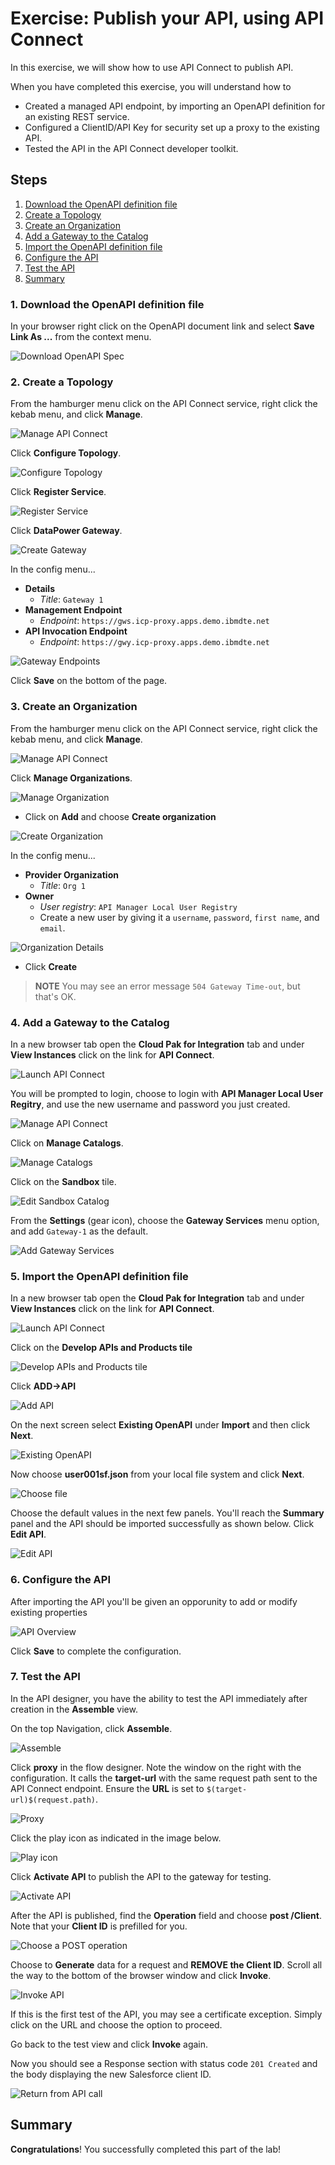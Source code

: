 # Exercise: Publish your API, using API Connect

In this exercise, we will show how to use API Connect to publish API.

When you have completed this exercise, you will understand how to

* Created a managed API endpoint, by importing an OpenAPI definition for an existing REST service.
* Configured a ClientID/API Key for security set up a proxy to the existing API.
* Tested the API in the API Connect developer toolkit.

## Steps

1. [Download the OpenAPI definition file](#1-download-the-openapi-definition-file)
1. [Create a Topology](#2-create-a-topology)
1. [Create an Organization](#3-create-an-organization)
1. [Add a Gateway to the Catalog](#4-add-a-gateway-to-the-catalog)
1. [Import the OpenAPI definition file](#5-import-the-openapi-definition-file)
1. [Configure the API](#6-configure-the-api)
1. [Test the API](#7-test-the-api)
1. [Summary](#summary)

### 1. Download the OpenAPI definition file

In your browser right click on the OpenAPI document link and select **Save Link As ...** from the context menu.

![Download OpenAPI Spec](images/download-api.png)

### 2. Create a Topology

From the hamburger menu click on the API Connect service, right click the kebab menu, and click **Manage**.

![Manage API Connect](images/manage-api-connect.png)

Click **Configure Topology**.

![Configure Topology](images/configure-topology.png)

Click **Register Service**.

![Register Service](images/register-service.png)

Click **DataPower Gateway**.

![Create Gateway](images/create-dp-gateway.png)

In the config menu...

* **Details**
  * *Title*: `Gateway 1`
* **Management Endpoint**
  * *Endpoint*: `https://gws.icp-proxy.apps.demo.ibmdte.net`
* **API Invocation Endpoint**
  * *Endpoint*: `https://gwy.icp-proxy.apps.demo.ibmdte.net`

![Gateway Endpoints](images/gateway-endpoints.png)

Click **Save** on the bottom of the page.

### 3. Create an Organization

From the hamburger menu click on the API Connect service, right click the kebab menu, and click **Manage**.

![Manage API Connect](images/manage-api-connect.png)

Click **Manage Organizations**.

![Manage Organization](images/manage-organization.png)

* Click on **Add** and choose **Create organization**

![Create Organization](images/create-org.png)

In the config menu...

* **Provider Organization**
  * *Title*: `Org 1`
* **Owner**
  * *User registry*: `API Manager Local User Registry`
  * Create a new user by giving it a `username`, `password`, `first name`, and `email`.

![Organization Details](images/org-details.png)

* Click **Create**

> **NOTE** You may see an error message `504 Gateway Time-out`, but that's OK.

### 4. Add a Gateway to the Catalog

In a new browser tab open the **Cloud Pak for Integration** tab and under **View Instances** click on the link for **API Connect**.

![Launch API Connect](images/cp4i-dashboard-api-connect.png)

You will be prompted to login, choose to login with **API Manager Local User Regitry**, and use the new username and password you just created.

![Manage API Connect](images/apic-login.png)

Click on **Manage Catalogs**.

![Manage Catalogs](images/manage-catalog.png)

Click on the **Sandbox** tile.

![Edit Sandbox Catalog](images/sandbox-catalog.png)

From the **Settings** (gear icon), choose the **Gateway Services** menu option, and add `Gateway-1` as the default.

![Add Gateway Services](images/add-gateway-services.png)

### 5. Import the OpenAPI definition file

In a new browser tab open the **Cloud Pak for Integration** tab and under **View Instances** click on the link for **API Connect**.

![Launch API Connect](images/cp4i-dashboard-api-connect.png)

Click on the **Develop APIs and Products tile**

![Develop APIs and Products tile](images/api-manager.png)

Click **ADD->API**

![Add API](images/add-api.png)

On the next screen select **Existing OpenAPI** under **Import** and then click **Next**.

![Existing OpenAPI](images/existing-api.png)

Now choose **user001sf.json** from your local file system and click **Next**.

![Choose file](images/choose-file.png)

Choose the default values in the next few panels. You'll reach the **Summary** panel and the API should be imported successfully as shown below. Click **Edit API**.

![Edit API](images/edit-api.png)

### 6. Configure the API

After importing the API you'll be given an opporunity to add or modify existing properties

![API Overview](images/api-overview.png)

Click **Save** to complete the configuration.

### 7. Test the API

In the API designer, you have the ability to test the API immediately after creation in the **Assemble** view.

On the top Navigation, click **Assemble**.

![Assemble](images/assemble.png)

Click **proxy** in the flow designer. Note the window on the right with the configuration. It calls the **target-url** with the same request path sent to the API Connect endpoint. Ensure the **URL** is set to `$(target-url)$(request.path)`.

![Proxy](images/proxy.png)

Click the play icon as indicated in the image below.

![Play icon](images/play-icon.png)

Click **Activate API** to publish the API to the gateway for testing.

![Activate API](images/activate-for-test.png)

After the API is published, find the **Operation** field and choose **post /Client**. Note that your **Client ID** is prefilled for you.

![Choose a POST operation](images/operation.png)

Choose to **Generate** data for a request and **REMOVE the Client ID**. Scroll all the way to the bottom of the browser window and click **Invoke**.

![Invoke API](images/invoke.png)

If this is the first test of the API, you may see a certificate exception. Simply click on the URL and choose the option to proceed.

Go back to the test view and click **Invoke** again.

Now you should see a Response section with status code `201 Created` and the body displaying the new Salesforce client ID.

![Return from API call](images/results.png)

## Summary

**Congratulations**! You successfully completed this part of the lab!

